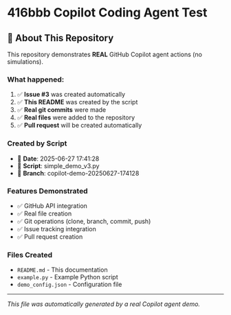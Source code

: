 # 416bbb Copilot Coding Agent Test

## 🤖 About This Repository

This repository demonstrates **REAL** GitHub Copilot agent actions (no simulations).

### What happened:
1. ✅ **Issue #3** was created automatically
2. ✅ **This README** was created by the script
3. ✅ **Real git commits** were made
4. ✅ **Real files** were added to the repository
5. ✅ **Pull request** will be created automatically

### Created by Script
- 📅 **Date**: 2025-06-27 17:41:28
- 🤖 **Script**: simple_demo_v3.py
- 🌿 **Branch**: copilot-demo-20250627-174128

### Features Demonstrated
- ✅ GitHub API integration
- ✅ Real file creation
- ✅ Git operations (clone, branch, commit, push)
- ✅ Issue tracking integration
- ✅ Pull request creation

### Files Created
- `README.md` - This documentation
- `example.py` - Example Python script
- `demo_config.json` - Configuration file

---
*This file was automatically generated by a real Copilot agent demo.*

